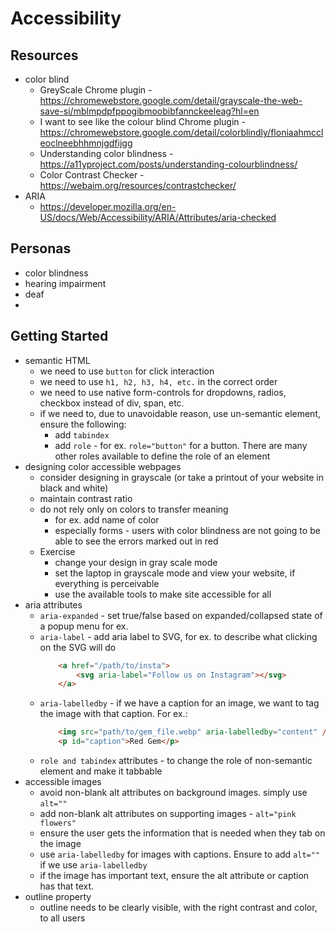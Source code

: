 # Accessibility

## Resources
- color blind   
    - GreyScale Chrome plugin - https://chromewebstore.google.com/detail/grayscale-the-web-save-si/mblmpdpfppogibmoobibfannckeeleag?hl=en
    - I want to see like the colour blind Chrome plugin - https://chromewebstore.google.com/detail/colorblindly/floniaahmccleoclneebhhmnjgdfijgg
    - Understanding color blindness - https://a11yproject.com/posts/understanding-colourblindness/
    - Color Contrast Checker - https://webaim.org/resources/contrastchecker/
- ARIA
    - https://developer.mozilla.org/en-US/docs/Web/Accessibility/ARIA/Attributes/aria-checked

## Personas
- color blindness
- hearing impairment
- deaf
- 

## Getting Started
- semantic HTML
    - we need to use `button` for click interaction
    - we need to use `h1, h2, h3, h4, etc.` in the correct order
    - we need to use native form-controls for dropdowns, radios, checkbox instead of div, span, etc.
    - if we need to, due to unavoidable reason, use un-semantic element, ensure the following:
        - add `tabindex`
        - add `role` - for ex. `role="button"` for a button.  There are many other roles available to define the role of an element
- designing color accessible webpages
    - consider designing in grayscale (or take a printout of your website in black and white)
    - maintain contrast ratio
    - do not rely only on colors to transfer meaning
        - for ex. add name of color 
        - especially forms - users with color blindness are not going to be able to see the errors marked out in red
    - Exercise 
        - change your design in gray scale mode
        - set the laptop in grayscale mode and view your website, if everything is perceivable
        - use the available tools to make site accessible for all
- aria attributes
    - `aria-expanded` - set true/false based on expanded/collapsed state of a popup menu for ex.
    - `aria-label` - add aria label to SVG, for ex. to describe what clicking on the SVG will do
        ```html
            <a href="/path/to/insta">
                <svg aria-label="Follow us on Instagram"></svg>
            </a>
        ```
    - `aria-labelledby` - if we have a caption for an image, we want to tag the image with that caption.  For ex.: 
        ```html
            <img src="path/to/gem_file.webp" aria-labelledby="content" />
            <p id="caption">Red Gem</p>
        ```
    - `role and tabindex` attributes - to change the role of non-semantic element and make it tabbable
- accessible images
    - avoid non-blank alt attributes on background images. simply use `alt=""`
    - add non-blank alt attributes on supporting images - `alt="pink flowers"`
    - ensure the user gets the information that is needed when they tab on the image
    - use `aria-labelledby` for images with captions.  Ensure to add `alt=""` if we use `aria-labelledby`
    - if the image has important text, ensure the alt attribute or caption has that text.
- outline property
    - outline needs to be clearly visible, with the right contrast and color, to all users


    